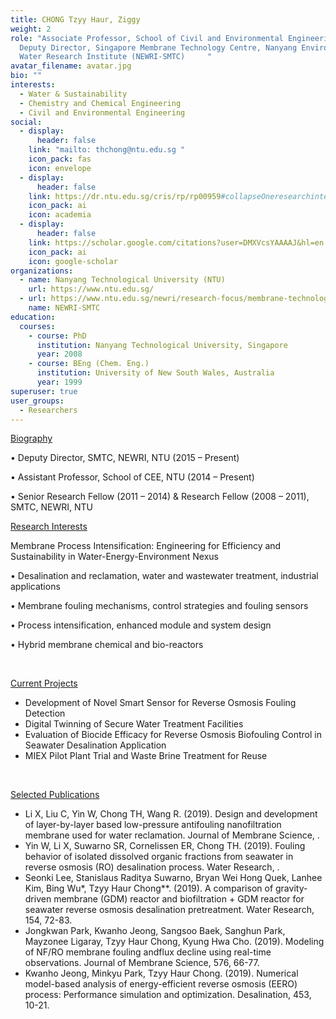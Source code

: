 ```yaml
---
title: CHONG Tzyy Haur, Ziggy
weight: 2
role: "Associate Professor, School of Civil and Environmental Engineering;
  Deputy Director, Singapore Membrane Technology Centre, Nanyang Environment and
  Water Research Institute (NEWRI-SMTC)     "
avatar_filename: avatar.jpg
bio: ""
interests:
  - Water & Sustainability
  - Chemistry and Chemical Engineering
  - Civil and Environmental Engineering
social:
  - display:
      header: false
    link: "mailto: thchong@ntu.edu.sg "
    icon_pack: fas
    icon: envelope
  - display:
      header: false
    link: https://dr.ntu.edu.sg/cris/rp/rp00959#collapseOneresearchinterests
    icon_pack: ai
    icon: academia
  - display:
      header: false
    link: https://scholar.google.com/citations?user=DMXVcsYAAAAJ&hl=en
    icon_pack: ai
    icon: google-scholar
organizations:
  - name: Nanyang Technological University (NTU)
    url: https://www.ntu.edu.sg/
  - url: https://www.ntu.edu.sg/newri/research-focus/membrane-technology
    name: NEWRI-SMTC
education:
  courses:
    - course: PhD
      institution: Nanyang Technological University, Singapore
      year: 2008
    - course: BEng (Chem. Eng.)
      institution: University of New South Wales, Australia
      year: 1999
superuser: true
user_groups:
  - Researchers
---
```

<!--StartFragment-->

[Biography](https://dr.ntu.edu.sg/cris/rp/rp00959#collapseOnebiography)

• Deputy Director, SMTC, NEWRI, NTU (2015 – Present)

• Assistant Professor, School of CEE, NTU (2014 – Present)

• Senior Research Fellow (2011 – 2014) & Research Fellow (2008 – 2011), SMTC, NEWRI, NTU



[Research Interests](https://dr.ntu.edu.sg/cris/rp/rp00959#collapseOneresearchinterests)

Membrane Process Intensification: Engineering for Efficiency and Sustainability in Water-Energy-Environment Nexus

• Desalination and reclamation, water and wastewater treatment, industrial applications

• Membrane fouling mechanisms, control strategies and fouling sensors

• Process intensification, enhanced module and system design

• Hybrid membrane chemical and bio-reactors

  

[Current Projects](https://dr.ntu.edu.sg/cris/rp/rp00959#collapseOnecurrentprojects)

* Development of Novel Smart Sensor for Reverse Osmosis Fouling Detection
* Digital Twinning of Secure Water Treatment Facilities
* Evaluation of Biocide Efficacy for Reverse Osmosis Biofouling Control in Seawater Desalination Application
* MIEX Pilot Plant Trial and Waste Brine Treatment for Reuse

 

[Selected Publications](https://dr.ntu.edu.sg/cris/rp/rp00959#collapseOneselectedPublications)

* Li X, Liu C, Yin W, Chong TH, Wang R. (2019). Design and development of layer-by-layer based low-pressure antifouling nanofiltration membrane used for water reclamation. Journal of Membrane Science, .
* Yin W, Li X, Suwarno SR, Cornelissen ER, Chong TH. (2019). Fouling behavior of isolated dissolved organic fractions from seawater in reverse osmosis (RO) desalination process. Water Research, .
* Seonki Lee, Stanislaus Raditya Suwarno, Bryan Wei Hong Quek, Lanhee Kim, Bing Wu\*, Tzyy Haur Chong\**. (2019). A comparison of gravity-driven membrane (GDM) reactor and biofiltration + GDM reactor for seawater reverse osmosis desalination pretreatment. Water Research, 154, 72-83.
* Jongkwan Park, Kwanho Jeong, Sangsoo Baek, Sanghun Park, Mayzonee Ligaray, Tzyy Haur Chong, Kyung Hwa Cho. (2019). Modeling of NF/RO membrane fouling andflux decline using real-time observations. Journal of Membrane Science, 576, 66-77.
* Kwanho Jeong, Minkyu Park, Tzyy Haur Chong. (2019). Numerical model-based analysis of energy-efficient reverse osmosis (EERO) process: Performance simulation and optimization. Desalination, 453, 10-21.

<!--EndFragment-->
